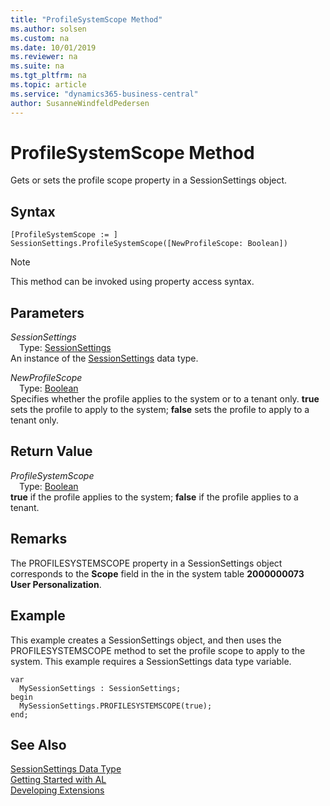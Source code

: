 ```yaml
---
title: "ProfileSystemScope Method"
ms.author: solsen
ms.custom: na
ms.date: 10/01/2019
ms.reviewer: na
ms.suite: na
ms.tgt_pltfrm: na
ms.topic: article
ms.service: "dynamics365-business-central"
author: SusanneWindfeldPedersen
---
```

[//]: # (START>DO_NOT_EDIT)
[//]: # (IMPORTANT:Do not edit any of the content between here and the END>DO_NOT_EDIT.)
[//]: # (Any modifications should be made in the .xml files in the ModernDev repo.)
# ProfileSystemScope Method
Gets or sets the profile scope property in a SessionSettings object.


## Syntax
```
[ProfileSystemScope := ]  SessionSettings.ProfileSystemScope([NewProfileScope: Boolean])
```
> [!NOTE]  
> This method can be invoked using property access syntax.  
## Parameters
*SessionSettings*  
&emsp;Type: [SessionSettings](sessionsettings-data-type.md)  
An instance of the [SessionSettings](sessionsettings-data-type.md) data type.  

*NewProfileScope*  
&emsp;Type: [Boolean](../boolean/boolean-data-type.md)  
Specifies whether the profile applies to the system or to a tenant only. **true** sets the profile to apply to the system; **false** sets the profile to apply to a tenant only.  


## Return Value
*ProfileSystemScope*  
&emsp;Type: [Boolean](../boolean/boolean-data-type.md)  
**true** if the profile applies to the system; **false** if the profile applies to a tenant.
        


[//]: # (IMPORTANT: END>DO_NOT_EDIT)

## Remarks
The PROFILESYSTEMSCOPE property in a SessionSettings object corresponds to the **Scope** field in the in the system table **2000000073 User Personalization**.

## Example
This example creates a SessionSettings object, and then uses the PROFILESYSTEMSCOPE method to set the profile scope to apply to the system. This example requires a SessionSettings data type variable.

```
var
  MySessionSettings : SessionSettings;
begin
  MySessionSettings.PROFILESYSTEMSCOPE(true);
end;  
```  

## See Also
[SessionSettings Data Type](sessionsettings-data-type.md)  
[Getting Started with AL](../../devenv-get-started.md)  
[Developing Extensions](../../devenv-dev-overview.md)